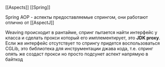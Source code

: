 [[Aspects]]
[[Spring]]

Spring AOP - аспекты предоставляемые спрингом, они работают отлично от [[AspectJ]]

Weaving происходит в рантайме, спринг пытается найти интерфейс у класса и сделать прокси который его имплементирует, это **JDK proxy**.
Если же интерфейс отсутствует то спрингу придется воспользоваться CGLib, это библиотека для инструментации джава кода, т.е. спринг опять же создаст прокси но просто подсунет аспект напрямую в байткод